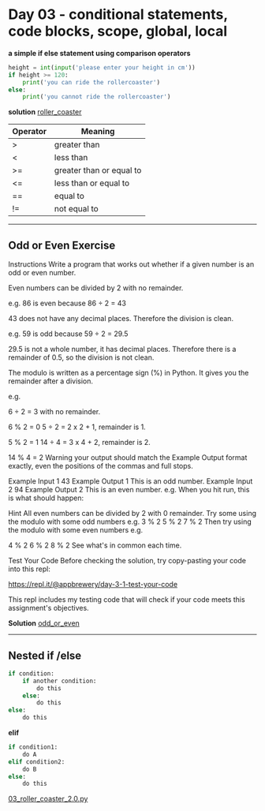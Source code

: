 # Day 03 - conditional statements, code blocks, scope, global, local

**a simple if else statement using comparison operators**

```python
height = int(input('please enter your height in cm'))
if height >= 120:
    print('you can ride the rollercoaster')
else:
    print('you cannot ride the rollercoaster')
```

**solution**
[roller_coaster](exercises/01_roller_coaster.py)

| Operator    | Meaning    |
| ------------- | ------------- |
| >         | greater than         |
| <           | less than        |
| >=          | greater than or equal to |
| <=          | less than or equal to |
| ==          | equal to |
| !=          | not equal to |

---

## Odd or Even Exercise

Instructions
Write a program that works out whether if a given number is an odd or even number.

Even numbers can be divided by 2 with no remainder.

e.g. 86 is even because 86 ÷ 2 = 43

43 does not have any decimal places. Therefore the division is clean.

e.g. 59 is odd because 59 ÷ 2 = 29.5

29.5 is not a whole number, it has decimal places. Therefore there is a remainder of 0.5, so the division is not clean.

The modulo is written as a percentage sign (%) in Python. It gives you the remainder after a division.

e.g.

6 ÷ 2 = 3 with no remainder.

6 % 2 = 0
5 ÷ 2 = 2 x 2 + 1, remainder is 1.

5 % 2 = 1
14 ÷ 4 = 3 x 4 + 2, remainder is 2.

14 % 4 = 2
Warning your output should match the Example Output format exactly, even the positions of the commas and full stops.

Example Input 1
43
Example Output 1
This is an odd number.
Example Input 2
94
Example Output 2
This is an even number.
e.g. When you hit run, this is what should happen:



Hint
All even numbers can be divided by 2 with 0 remainder.
Try some using the modulo with some odd numbers e.g.
3 % 2
5 % 2
7 % 2
Then try using the modulo with some even numbers e.g.

4 % 2
6 % 2
8 % 2
See what's in common each time.

Test Your Code
Before checking the solution, try copy-pasting your code into this repl:

https://repl.it/@appbrewery/day-3-1-test-your-code

This repl includes my testing code that will check if your code meets this assignment's objectives.

**Solution**
[odd_or_even](exercises/02_odd_or_even.py)

---

## Nested if /else

```python
if condition:
    if another condition:
        do this
    else:
        do this
else:
    do this
```

**elif**

```python
if condition1:
    do A
elif condition2:
    do B
else:
    do this
```

[03_roller_coaster_2.0.py](exercises/03_roller_coaster_2.0.py)

